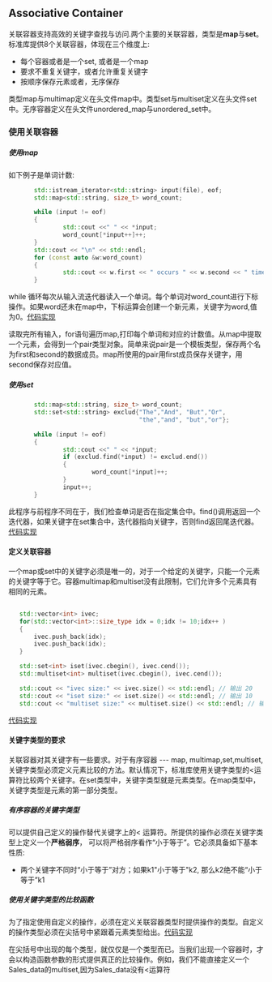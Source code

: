 ## Associative Container
 关联容器支持高效的关键字查找与访问.两个主要的关联容器，类型是**map**与**set**。标准库提供8个关联容器，体现在三个维度上: 
 
 - 每个容器或者是一个set, 或者是一个map
 - 要求不重复关键字，或者允许重复关键字
 - 按顺序保存元素或者，无序保存
 
 类型map与multimap定义在头文件map中。类型set与multiset定义在头文件set中。无序容器定义在头文件unordered_map与unordered_set中。

 ### 使用关联容器
 ##### 使用map
 如下例子是单词计数:
 ```CPP
        std::istream_iterator<std::string> input(file), eof;
        std::map<std::string, size_t> word_count;

        while (input != eof)
        {
                std::cout <<" " << *input;
                word_count[*input++]++;
        }
        std::cout << "\n" << std::endl;
        for (const auto &w:word_count)
        {
                std::cout << w.first << " occurs " << w.second << " times" << std::endl;
        }
 ```
 while 循环每次从输入流迭代器读入一个单词。每个单词对word_count进行下标操作。如果word还未在map中，下标运算会创建一个新元素，关键字为word,值为0。[代码实现](./using_map_set/src/use_map.cpp)

 读取完所有输入，for语句遍历map,打印每个单词和对应的计数值。从map中提取一个元素，会得到一个pair类型对象。简单来说pair是一个模板类型，保存两个名为first和second的数据成员。map所使用的pair用first成员保存关键字，用second保存对应值。
 ##### 使用set
 ```CPP
        std::map<std::string, size_t> word_count;
        std::set<std::string> exclud{"The","And", "But","Or",
                                     "the","and", "but","or"};

        while (input != eof)
        {
                std::cout <<" " << *input;
                if (exclud.find(*input) != exclud.end())
                {
                        word_count[*input]++;
                }
                input++;
        }

 ```
 此程序与前程序不同在于，我们检查单词是否在指定集合中。find()调用返回一个迭代器，如果关键字在set集合中，迭代器指向关键字，否则find返回尾迭代器。[代码实现](./using_map_set/src/use_set.cpp)
 
 #### 定义关联容器
 一个map或set中的关键字必须是唯一的，对于一个给定的关键字，只能一个元素的关键字等于它。容器multimap和multiset没有此限制，它们允许多个元素具有相同的元素。
 ```cpp
 
    std::vector<int> ivec;
    for(std::vector<int>::size_type idx = 0;idx != 10;idx++ )
    {
        ivec.push_back(idx);
        ivec.push_back(idx);
    }

    std::set<int> iset(ivec.cbegin(), ivec.cend());
    std::multiset<int> multiset(ivec.cbegin(), ivec.cend());

    std::cout << "ivec size:" << ivec.size() << std::endl; // 输出 20
    std::cout << "iset size:" << iset.size() << std::endl; // 输出 10
    std::cout << "multiset size:" << multiset.size() << std::endl; // 输出20
 ```
 [代码实现](./unorder_set/src/main.cpp)
 #### 关键字类型的要求
 关联容器对其关键字有一些要求。对于有序容器 --- map, multimap,set,multiset,关键字类型必须定义元素比较的方法。默认情况下，标准库使用关键字类型的<运算符比较两个关键字。在set类型中，关键字类型就是元素类型。在map类型中，关键字类型是元素的第一部分类型。

 ##### 有序容器的关键字类型
 可以提供自己定义的操作替代关键字上的< 运算符。所提供的操作必须在关键字类型上定义一个**严格弱序**， 可以将严格弱序看作“小于等于”。它必须具备如下基本性质:
 
 * 两个关键字不同时“小于等于”对方；如果k1"小于等于"k2, 那么k2绝不能“小于等于”k1

 ##### 使用关键字类型的比较函数
 为了指定使用自定义的操作，必须在定义关联容器类型时提供操作的类型。自定义的操作类型必须在尖括号中紧跟着元素类型给出。[代码实现](./multiset_compare/src/)

 在尖括号中出现的每个类型，就仅仅是一个类型而已。当我们出现一个容器时，才会以构造函数参数的形式提供真正的比较操作。例如，我们不能直接定义一个Sales_data的multiset,因为Sales_data没有<运算符

 

